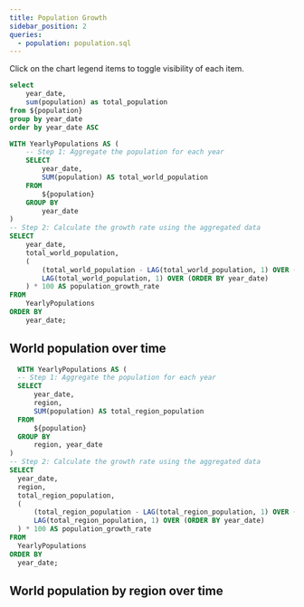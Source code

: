 ```yaml
---
title: Population Growth
sidebar_position: 2
queries:
  - population: population.sql
---
```


Click on the chart legend items to toggle visibility of each item.

```sql aggregate_by_year
select 
    year_date,
    sum(population) as total_population
from ${population}
group by year_date
order by year_date ASC
```

```sql population_growth_rate
WITH YearlyPopulations AS (
    -- Step 1: Aggregate the population for each year
    SELECT
        year_date,
        SUM(population) AS total_world_population
    FROM
        ${population}
    GROUP BY
        year_date
)
-- Step 2: Calculate the growth rate using the aggregated data
SELECT
    year_date,
    total_world_population,
    (
        (total_world_population - LAG(total_world_population, 1) OVER (ORDER BY year_date)) /
        LAG(total_world_population, 1) OVER (ORDER BY year_date)
    ) * 100 AS population_growth_rate
FROM
    YearlyPopulations
ORDER BY
    year_date;
```
## World population over time

<LineChart
  title="World Population Over Time"
  x=year_date
  y=population_growth_rate
  y2=total_world_population
  y2SeriesType=bar
  data={population_growth_rate}
  yAxisTitle="Population Growth Rate (%)"
  xAxisTitle="Year"
  yAxisFormat=","
  height=400
  />

  ```sql aggregate_by_region
    WITH YearlyPopulations AS (
    -- Step 1: Aggregate the population for each year
    SELECT
        year_date,
        region,
        SUM(population) AS total_region_population
    FROM
        ${population}
    GROUP BY
        region, year_date
)
-- Step 2: Calculate the growth rate using the aggregated data
SELECT
    year_date,
    region,
    total_region_population,
    (
        (total_region_population - LAG(total_region_population, 1) OVER (ORDER BY year_date)) /
        LAG(total_region_population, 1) OVER (ORDER BY year_date)
    ) * 100 AS population_growth_rate
FROM
    YearlyPopulations
ORDER BY
    year_date;
  ```
## World population by region over time

  <AreaChart
  title="Region Population Over Time"
  x=year_date
  series=region
  y=total_region_population
  data={aggregate_by_region}
  yAxisTitle="Population"
  xAxisTitle="Year"
  yAxisFormat=","
  height=400
  />
  
